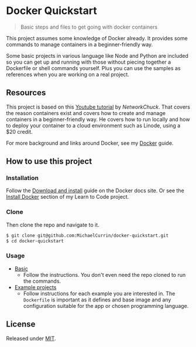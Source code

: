 # Docker Quickstart
> Basic steps and files to get going with docker containers

This project assumes some knowledge of Docker already. It provides some commands to manage containers in a beginner-friendly way.

Some basic  projects in various language like Node and Python are included so you can get up and running with those without piecing together a Dockerfile or shell commands yourself. Plus you can use the samples as references when you are working on a real project.


## Resources

This project is based on this [Youtube tutorial](https://www.youtube.com/watch?v=eGz9DS-aIeY) by _NetworkChuck_. That covers the reason containers exist and covers how to create and manage containers in a beginner-friendly way. He covers how to run locally and how to deploy your container to a cloud environment such as Linode, using a $20 credit.

For more background and links around Docker, see my [Docker](https://github.com/MichaelCurrin/learn-to-code/blob/master/en/topics/containers/docker.md) guide.


## How to use this project

### Installation

Follow the [Download and install](https://docs.docker.com/get-docker/) guide on the Docker docs site. Or see the [Install Docker](https://github.com/MichaelCurrin/learn-to-code/blob/master/en/topics/containers/docker.md#install-docker) section of my Learn to Code project.

### Clone

Then clone the repo and navigate to it.

```sh
$ git clone git@github.com:MichaelCurrin/docker-quickstart.git
$ cd docker-quickstart
```


### Usage

- [Basic](/basic.md)
    - Follow the instructions. You don't even need the repo cloned to run the commands.
- [Example projects](/examples/)
    - Follow instructions for each example you are interested in. The `Dockerfile` is important as it defines and base image and any configuration suitable for the app or chosen programming language.



## License

Released under [MIT](/LICENSE).
